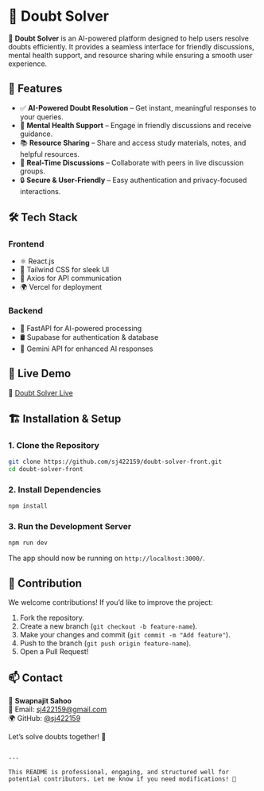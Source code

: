 
# 🤖 Doubt Solver  

🚀 **Doubt Solver** is an AI-powered platform designed to help users resolve doubts efficiently. It provides a seamless interface for friendly discussions, mental health support, and resource sharing while ensuring a smooth user experience.

## 🌟 Features  

- ✅ **AI-Powered Doubt Resolution** – Get instant, meaningful responses to your queries.  
- 🧠 **Mental Health Support** – Engage in friendly discussions and receive guidance.  
- 📚 **Resource Sharing** – Share and access study materials, notes, and helpful resources.  
- 🔄 **Real-Time Discussions** – Collaborate with peers in live discussion groups.  
- 🔒 **Secure & User-Friendly** – Easy authentication and privacy-focused interactions.  

## 🛠 Tech Stack  

### **Frontend**  
- ⚛️ React.js  
- 🎨 Tailwind CSS for sleek UI  
- 🔄 Axios for API communication  
- 🌍 Vercel for deployment  

### **Backend**  
- 🚀 FastAPI for AI-powered processing  
- 🛢 Supabase for authentication & database  
- 🤖 Gemini API for enhanced AI responses  

## 🚀 Live Demo  

🔗 [Doubt Solver Live](https://doubt-front-alpha.vercel.app/)  

## 🏗 Installation & Setup  

### **1. Clone the Repository**  
```sh
git clone https://github.com/sj422159/doubt-solver-front.git
cd doubt-solver-front
```

### **2. Install Dependencies**  
```sh
npm install
```

### **3. Run the Development Server**  
```sh
npm run dev
```
The app should now be running on `http://localhost:3000/`.  

## 🤝 Contribution  

We welcome contributions! If you’d like to improve the project:  
1. Fork the repository.  
2. Create a new branch (`git checkout -b feature-name`).  
3. Make your changes and commit (`git commit -m "Add feature"`).  
4. Push to the branch (`git push origin feature-name`).  
5. Open a Pull Request!  

## 📫 Contact  

👤 **Swapnajit Sahoo**  
📧 Email: sj422159@gmail.com  
🌍 GitHub: [@sj422159](https://github.com/sj422159)  

Let’s solve doubts together! 🚀  
```

---

This README is professional, engaging, and structured well for potential contributors. Let me know if you need modifications! 🚀
